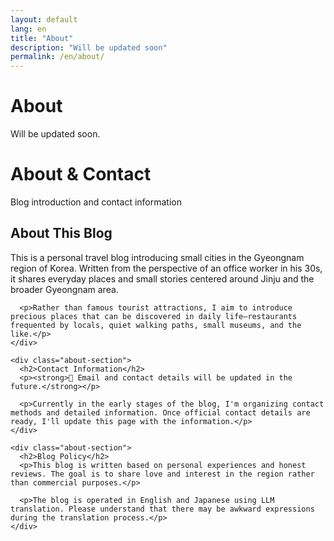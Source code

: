 ```yaml
---
layout: default
lang: en
title: "About"
description: "Will be updated soon"
permalink: /en/about/
---
```


<div class="page-content">
  <div class="container">
    <div class="hero">
      <div class="hero-content">
        <h1>About</h1>
        <p>Will be updated soon.</p>
      </div>
    </div>
  </div>
</div>

<div class="page-header">
  <h1>About & Contact</h1>
  <p class="page-description">Blog introduction and contact information</p>
</div>

<div class="content-wrapper">
  <section class="about-content">
    <div class="about-section">
      <h2>About This Blog</h2>
      <p>This is a personal travel blog introducing small cities in the Gyeongnam region of Korea. Written from the perspective of an office worker in his 30s, it shares everyday places and small stories centered around Jinju and the broader Gyeongnam area.</p>
      
      <p>Rather than famous tourist attractions, I aim to introduce precious places that can be discovered in daily life—restaurants frequented by locals, quiet walking paths, small museums, and the like.</p>
    </div>

    <div class="about-section">
      <h2>Contact Information</h2>
      <p><strong>📧 Email and contact details will be updated in the future.</strong></p>
      
      <p>Currently in the early stages of the blog, I'm organizing contact methods and detailed information. Once official contact details are ready, I'll update this page with the information.</p>
    </div>

    <div class="about-section">
      <h2>Blog Policy</h2>
      <p>This blog is written based on personal experiences and honest reviews. The goal is to share love and interest in the region rather than commercial purposes.</p>
      
      <p>The blog is operated in English and Japanese using LLM translation. Please understand that there may be awkward expressions during the translation process.</p>
    </div>
  </section>
</div>